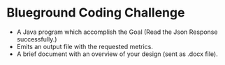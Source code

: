 # Blueground Coding Challenge

- A Java program which accomplish the Goal (Read the Json Response successfully.)
- Emits an output file with the requested metrics.
- A brief document with an overview of your design (sent as .docx file).

